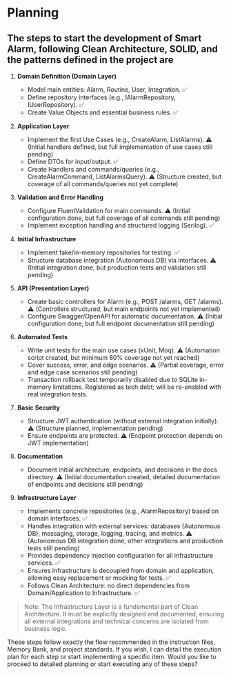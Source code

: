 # Planning

## The steps to start the development of Smart Alarm, following Clean Architecture, SOLID, and the patterns defined in the project are

1. **Domain Definition (Domain Layer)**
   - Model main entities: Alarm, Routine, User, Integration. ✅
   - Define repository interfaces (e.g., IAlarmRepository, IUserRepository). ✅
   - Create Value Objects and essential business rules. ✅

2. **Application Layer**
   - Implement the first Use Cases (e.g., CreateAlarm, ListAlarms). ⚠️ (Initial handlers defined, but full implementation of use cases still pending)
   - Define DTOs for input/output. ✅
   - Create Handlers and commands/queries (e.g., CreateAlarmCommand, ListAlarmsQuery). ⚠️ (Structure created, but coverage of all commands/queries not yet complete)

3. **Validation and Error Handling**
   - Configure FluentValidation for main commands. ⚠️ (Initial configuration done, but full coverage of all commands still pending)
   - Implement exception handling and structured logging (Serilog). ✅

4. **Initial Infrastructure**
   - Implement fake/in-memory repositories for testing. ✅
   - Structure database integration (Autonomous DB) via interfaces. ⚠️ (Initial integration done, but production tests and validation still pending)

5. **API (Presentation Layer)**
   - Create basic controllers for Alarm (e.g., POST /alarms, GET /alarms). ⚠️ (Controllers structured, but main endpoints not yet implemented)
   - Configure Swagger/OpenAPI for automatic documentation. ⚠️ (Initial configuration done, but full endpoint documentation still pending)

6. **Automated Tests**
   - Write unit tests for the main use cases (xUnit, Moq). ⚠️ (Automation script created, but minimum 80% coverage not yet reached)
   - Cover success, error, and edge scenarios. ⚠️ (Partial coverage, error and edge case scenarios still pending)
   - Transaction rollback test temporarily disabled due to SQLite in-memory limitations. Registered as tech debt; will be re-enabled with real integration tests.

7. **Basic Security**
   - Structure JWT authentication (without external integration initially). ⚠️ (Structure planned, implementation pending)
   - Ensure endpoints are protected. ⚠️ (Endpoint protection depends on JWT implementation)

8. **Documentation**
   - Document initial architecture, endpoints, and decisions in the docs directory. ⚠️ (Initial documentation created, detailed documentation of endpoints and decisions still pending)

9. **Infrastructure Layer**
   - Implements concrete repositories (e.g., AlarmRepository) based on domain interfaces. ✅
   - Handles integration with external services: databases (Autonomous DB), messaging, storage, logging, tracing, and metrics. ⚠️ (Autonomous DB integration done, other integrations and production tests still pending)
   - Provides dependency injection configuration for all infrastructure services. ✅
   - Ensures infrastructure is decoupled from domain and application, allowing easy replacement or mocking for tests. ✅
   - Follows Clean Architecture: no direct dependencies from Domain/Application to Infrastructure. ✅

> Note: The Infrastructure Layer is a fundamental part of Clean Architecture. It must be explicitly designed and documented, ensuring all external integrations and technical concerns are isolated from business logic.

These steps follow exactly the flow recommended in the instruction files, Memory Bank, and project standards. If you wish, I can detail the execution plan for each step or start implementing a specific item. Would you like to proceed to detailed planning or start executing any of these steps?
